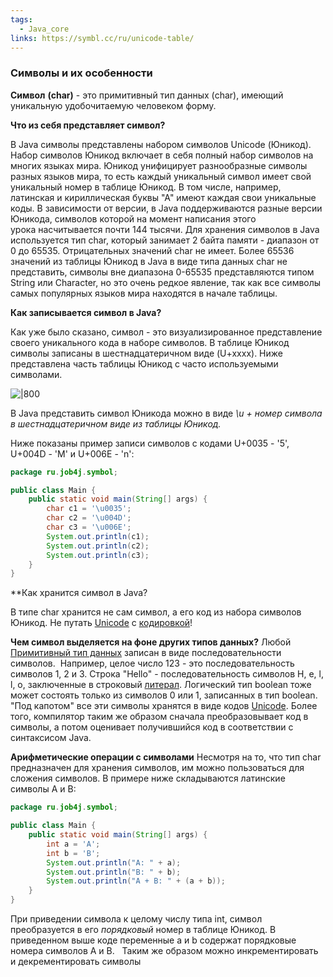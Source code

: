 ```yaml
---
tags:
  - Java_core
links: https://symbl.cc/ru/unicode-table/
---
```

### Символы и их особенности

**Символ** **(char)** - это примитивный тип данных (char), имеющий уникальную удобочитаемую человеком форму.

**Что из себя представляет символ?**

В Java символы представлены набором символов Unicode (Юникод). Набор символов Юникод включает в себя полный набор символов на многих языках мира. Юникод унифицирует разнообразные символы разных языков мира, то есть каждый уникальный символ имеет свой уникальный номер в таблице Юникод. В том числе, например, латинская и кириллическая буквы "А" имеют каждая свои уникальные коды. В зависимости от версии, в Java поддерживаются разные версии Юникода, символов которой на момент написания этого урока насчитывается почти 144 тысячи. Для хранения символов в Java используется тип char, который занимает 2 байта памяти - диапазон от 0 до 65535. Отрицательных значений char не имеет. Более 65536 значений из таблицы Юникод в Java в виде типа данных char не представить, символы вне диапазона 0-65535 представляются типом String или Character, но это очень редкое явление, так как все символы самых популярных языков мира находятся в начале таблицы.

**Как записывается символ в Java?**

Как уже было сказано, символ - это визуализированное представление своего уникального кода в наборе символов. В таблице Юникод символы записаны в шестнадцатеричном виде (U+xxxx). Ниже представлена часть таблицы Юникод с часто используемыми символами.

  ![|800](Pasted%20image%2020241013133154.png)

В Java представить символ Юникода можно в виде *\u + номер символа в шестнадцатеричном виде из таблицы Юникод.*

Ниже показаны пример записи символов с кодами U+0035 - '5', U+004D - 'M' и U+006E - 'n':

```java
package ru.job4j.symbol;

public class Main {
    public static void main(String[] args) {
        char c1 = '\u0035';
        char c2 = '\u004D';
        char c3 = '\u006E';
        System.out.println(c1);
        System.out.println(c2);
        System.out.println(c3);
    }
}
```

**Как хранится символ в Java?

В типе char хранится не сам символ, а его код из набора символов Юникод. Не путать [Unicode](_Термины.md#Unicode) с [кодировкой](_Термины.md#Кодировка)!

**Чем символ выделяется на фоне других типов данных?**
Любой [Примитивный тип данных](5.%20Переменные%20и%20преобразование%20типов.md#Примитивные%20типы) записан в виде последовательности символов. 
Например, целое число 123 - это последовательность символов 1, 2 и 3. Строка "Hello" - последовательность символов H, e, l, l, o, заключенные в строковый [литерал](_Термины.md#Литерал). Логический тип boolean тоже может состоять только из символов 0 или 1, записанных в тип boolean. "Под капотом" все эти символы хранятся в виде кодов [Unicode](_Термины.md#Unicode).
Более того, компилятор таким же образом сначала преобразовывает код в символы, а потом оценивает получившийся код в соответствии с синтаксисом Java.

**Арифметические операции с символами**
Несмотря на то, что тип char предназначен для хранения символов, им можно пользоваться для сложения символов. В примере ниже складываются латинские символы A и B:
```java
package ru.job4j.symbol;

public class Main {
    public static void main(String[] args) {
        int a = 'A';
        int b = 'B';
        System.out.println("A: " + a);
        System.out.println("B: " + b);
        System.out.println("A + B: " + (a + b));
    }
}
```
При приведении символа к целому числу типа int, символ преобразуется в его _порядковый_ номер в таблице Юникод. В приведенном выше коде переменные a и b содержат порядковые номера символов A и B.  
Таким же образом можно инкрементировать и декрементировать символы